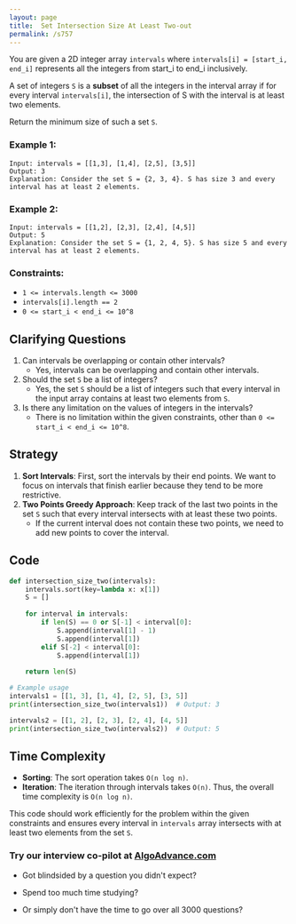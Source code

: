 ```yaml
---
layout: page
title:  Set Intersection Size At Least Two-out
permalink: /s757
---
```


You are given a 2D integer array `intervals` where `intervals[i] = [start_i, end_i]` represents all the integers from start_i to end_i inclusively.

A set of integers `S` is a **subset** of all the integers in the interval array if for every interval `intervals[i]`, the intersection of S with the interval is at least two elements.

Return the minimum size of such a set `S`.

### Example 1:
```
Input: intervals = [[1,3], [1,4], [2,5], [3,5]]
Output: 3
Explanation: Consider the set S = {2, 3, 4}. S has size 3 and every interval has at least 2 elements.
```

### Example 2:
```
Input: intervals = [[1,2], [2,3], [2,4], [4,5]]
Output: 5
Explanation: Consider the set S = {1, 2, 4, 5}. S has size 5 and every interval has at least 2 elements.
```

### Constraints:
- `1 <= intervals.length <= 3000`
- `intervals[i].length == 2`
- `0 <= start_i < end_i <= 10^8`

## Clarifying Questions
1. Can intervals be overlapping or contain other intervals? 
   - Yes, intervals can be overlapping and contain other intervals.
2. Should the set `S` be a list of integers?
   - Yes, the set `S` should be a list of integers such that every interval in the input array contains at least two elements from `S`.
3. Is there any limitation on the values of integers in the intervals?
   - There is no limitation within the given constraints, other than `0 <= start_i < end_i <= 10^8`.

## Strategy
1. **Sort Intervals**: First, sort the intervals by their end points. We want to focus on intervals that finish earlier because they tend to be more restrictive.
2. **Two Points Greedy Approach**: Keep track of the last two points in the set `S` such that every interval intersects with at least these two points.
   - If the current interval does not contain these two points, we need to add new points to cover the interval.

## Code
```python
def intersection_size_two(intervals):
    intervals.sort(key=lambda x: x[1])
    S = []
    
    for interval in intervals:
        if len(S) == 0 or S[-1] < interval[0]:
            S.append(interval[1] - 1)
            S.append(interval[1])
        elif S[-2] < interval[0]:
            S.append(interval[1])
    
    return len(S)

# Example usage
intervals1 = [[1, 3], [1, 4], [2, 5], [3, 5]]
print(intersection_size_two(intervals1))  # Output: 3

intervals2 = [[1, 2], [2, 3], [2, 4], [4, 5]]
print(intersection_size_two(intervals2))  # Output: 5
```

## Time Complexity
- **Sorting**: The sort operation takes `O(n log n)`.
- **Iteration**: The iteration through intervals takes `O(n)`.
Thus, the overall time complexity is `O(n log n)`.

This code should work efficiently for the problem within the given constraints and ensures every interval in `intervals` array intersects with at least two elements from the set `S`.


### Try our interview co-pilot at [AlgoAdvance.com](https://algoAdvance.com)

- Got blindsided by a question you didn't expect?

- Spend too much time studying?

- Or simply don't have the time to go over all 3000 questions?

